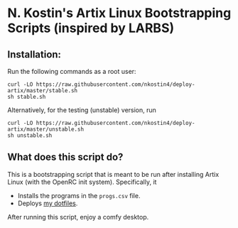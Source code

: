 # N. Kostin's Artix Linux Bootstrapping Scripts (inspired by LARBS)

## Installation:

Run the following commands as a root user:

```
curl -LO https://raw.githubusercontent.com/nkostin4/deploy-artix/master/stable.sh
sh stable.sh
```

Alternatively, for the testing (unstable) version, run

```
curl -LO https://raw.githubusercontent.com/nkostin4/deploy-artix/master/unstable.sh
sh unstable.sh
```

## What does this script do?

This is a bootstrapping script that is meant to be run after installing Artix Linux (with the OpenRC init system). Specifically, it

- Installs the programs in the `progs.csv` file.
- Deploys [my dotfiles](https://github.com/nkostin4/circles).

After running this script, enjoy a comfy desktop.
